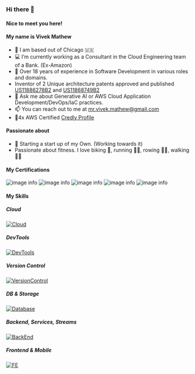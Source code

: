 ### Hi there 👋
#### Nice to meet you here!
#### My name is Vivek Mathew

- 🏡 I am based out of Chicago 🇺🇸
- 💻 I’m currently working as a Consultant in the Cloud Engineering team of a Bank. (Ex-Amazon)
- 🌟 Over 18 years of experience in Software Development in various roles and domains.
- Inventor of 2 Unique architecture patents approved and published [US11886278B2](https://patents.google.com/patent/US11886278B2/en?oq=US11886278B2) and [US11868749B2](https://patents.google.com/patent/US11868749B2/en?oq=US11868749B2)
- 💬 Ask me about Generative AI or AWS Cloud Application Development/DevOps/IaC practices.
- 📫 You can reach out to me at <a href="mailto:mr.vivek.mathew@gmail.com"> mr.vivek.mathew@gmail.com </a>
- 🏅4x AWS Certified [Credly Profile](https://www.credly.com/users/vivek-j-mathew/)

#### Passionate about
- 🚀 Starting a start up of my Own. (Working towards it)
- Passionate about fitness. I love biking 🚴, running 🏃‍♂️, rowing 🚣‍♂️, walking 🚶‍♂️

#### My Certifications
![image info](https://images.credly.com/size/160x160/images/f0d3fbb9-bfa7-4017-9989-7bde8eaf42b1/image.png)
![image info](https://images.credly.com/size/160x160/images/4d4693bb-530e-4bca-9327-de07f3aa2348/image.png)
![image info](https://images.credly.com/size/160x160/images/834f2c8d-2d2c-4ce7-9580-02a351c31626/image.png)
![image info](https://images.credly.com/size/160x160/images/0e284c3f-5164-4b21-8660-0d84737941bc/image.png)
![image info](https://images.credly.com/size/160x160/images/00634f82-b07f-4bbd-a6bb-53de397fc3a6/image.png)

#### My Skills

##### Cloud
[![Cloud](https://skillicons.dev/icons?i=aws,terraform,docker,dynamodb,kubernetes,openshift,redhat&perline=8)](https://skillicons.dev)

##### DevTools
[![DevTools](https://skillicons.dev/icons?i=vscode,webstorm,sublime,stackoverflow,idea,postman,pycharm&perline=8)](https://skillicons.dev)

##### Version Control
[![VersionControl](https://skillicons.dev/icons?i=git,bitbucket,github,gitlab&perline=8)](https://skillicons.dev)

##### DB & Storage
[![Database](https://skillicons.dev/icons?i=dynamodb,elasticsearch,mongodb,mysql,postgres&perline=8)](https://skillicons.dev)

##### Backend, Services, Streams
[![BackEnd](https://skillicons.dev/icons?i=flask,py,java,spring,kafka,gradle,maven,nestjs,nextjs,nodejs,ts,express,fastapi&perline=8)](https://skillicons.dev)

##### Frontend & Mobile
[![FE](https://skillicons.dev/icons?i=react,redux,npm,yarn,babel,ts,sass,html,css,bootstrap,angular,d3,gulp&perline=8)](https://skillicons.dev)
